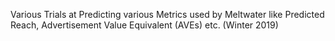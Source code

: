 Various Trials at Predicting various Metrics used by Meltwater like Predicted Reach, Advertisement Value Equivalent (AVEs) etc. (Winter 2019)
